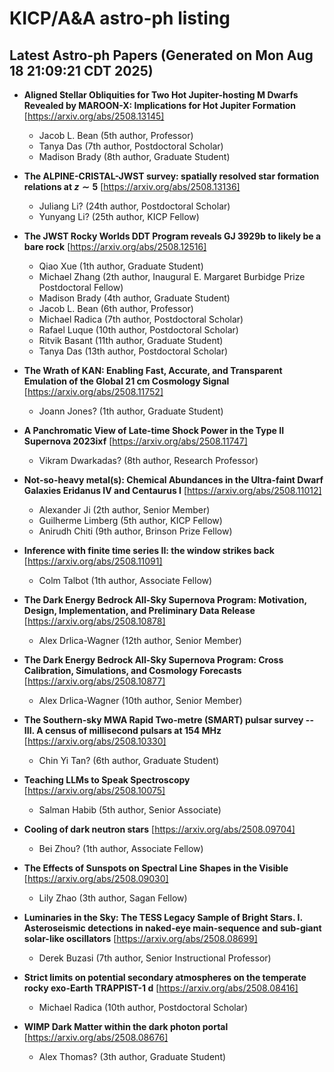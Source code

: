 # KICP/A&A astro-ph listing

## Latest Astro-ph Papers (Generated on Mon Aug 18 21:09:21 CDT 2025)

- **Aligned Stellar Obliquities for Two Hot Jupiter-hosting M Dwarfs Revealed by MAROON-X: Implications for Hot Jupiter Formation**
[https://arxiv.org/abs/2508.13145]
  + Jacob L. Bean (5th author, Professor)
  + Tanya Das (7th author, Postdoctoral Scholar)
  + Madison Brady (8th author, Graduate Student)

- **The ALPINE-CRISTAL-JWST survey: spatially resolved star formation relations at $z\sim5$**
[https://arxiv.org/abs/2508.13136]
  + Juliang Li? (24th author, Postdoctoral Scholar)
  + Yunyang Li? (25th author, KICP Fellow)

- **The JWST Rocky Worlds DDT Program reveals GJ 3929b to likely be a bare rock**
[https://arxiv.org/abs/2508.12516]
  + Qiao Xue (1th author, Graduate Student)
  + Michael Zhang (2th author, Inaugural E. Margaret Burbidge Prize Postdoctoral Fellow)
  + Madison Brady (4th author, Graduate Student)
  + Jacob L. Bean (6th author, Professor)
  + Michael Radica (7th author, Postdoctoral Scholar)
  + Rafael Luque (10th author, Postdoctoral Scholar)
  + Ritvik Basant (11th author, Graduate Student)
  + Tanya Das (13th author, Postdoctoral Scholar)

- **The Wrath of KAN: Enabling Fast, Accurate, and Transparent Emulation of the Global 21 cm Cosmology Signal**
[https://arxiv.org/abs/2508.11752]
  + Joann Jones? (1th author, Graduate Student)

- **A Panchromatic View of Late-time Shock Power in the Type II Supernova 2023ixf**
[https://arxiv.org/abs/2508.11747]
  + Vikram Dwarkadas? (8th author, Research Professor)

- **Not-so-heavy metal(s): Chemical Abundances in the Ultra-faint Dwarf Galaxies Eridanus IV and Centaurus I**
[https://arxiv.org/abs/2508.11012]
  + Alexander Ji (2th author, Senior Member)
  + Guilherme Limberg (5th author, KICP Fellow)
  + Anirudh Chiti (9th author, Brinson Prize Fellow)

- **Inference with finite time series II: the window strikes back**
[https://arxiv.org/abs/2508.11091]
  + Colm Talbot (1th author, Associate Fellow)

- **The Dark Energy Bedrock All-Sky Supernova Program: Motivation, Design, Implementation, and Preliminary Data Release**
[https://arxiv.org/abs/2508.10878]
  + Alex Drlica-Wagner (12th author, Senior Member)

- **The Dark Energy Bedrock All-Sky Supernova Program: Cross Calibration, Simulations, and Cosmology Forecasts**
[https://arxiv.org/abs/2508.10877]
  + Alex Drlica-Wagner (10th author, Senior Member)

- **The Southern-sky MWA Rapid Two-metre (SMART) pulsar survey -- III. A census of millisecond pulsars at 154 MHz**
[https://arxiv.org/abs/2508.10330]
  + Chin Yi Tan? (6th author, Graduate Student)

- **Teaching LLMs to Speak Spectroscopy**
[https://arxiv.org/abs/2508.10075]
  + Salman Habib (5th author, Senior Associate)

- **Cooling of dark neutron stars**
[https://arxiv.org/abs/2508.09704]
  + Bei Zhou? (1th author, Associate Fellow)

- **The Effects of Sunspots on Spectral Line Shapes in the Visible**
[https://arxiv.org/abs/2508.09030]
  + Lily Zhao (3th author, Sagan Fellow)

- **Luminaries in the Sky: The TESS Legacy Sample of Bright Stars. I. Asteroseismic detections in naked-eye main-sequence and sub-giant solar-like oscillators**
[https://arxiv.org/abs/2508.08699]
  + Derek Buzasi (7th author, Senior Instructional Professor)

- **Strict limits on potential secondary atmospheres on the temperate rocky exo-Earth TRAPPIST-1 d**
[https://arxiv.org/abs/2508.08416]
  + Michael Radica (10th author, Postdoctoral Scholar)

- **WIMP Dark Matter within the dark photon portal**
[https://arxiv.org/abs/2508.08676]
  + Alex Thomas? (3th author, Graduate Student)

